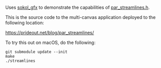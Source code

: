 Uses [sokol_gfx](https://github.com/floooh/sokol) to demonstrate the capabilities of [par_streamlines.h](https://github.com/prideout/par/blob/master/par_streamlines.h).

This is the source code to the multi-canvas application deployed to the
following location:

https://prideout.net/blog/par_streamlines/

To try this out on macOS, do the following:

```
git submodule update --init
make
./streamlines
```
